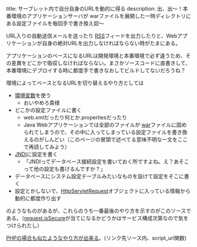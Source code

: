 title: サーブレット内で自分自身のURLを動的に得る
description: 出、出〜！本番環境のアプリケーションサーバが warファイルを展開した一時ディレクトリにある設定ファイルを毎回手で書き換え奴〜

URL入りの自動送信メールを送ったり <a href="#" data-wikipedia-page="RSS">RSS</a>フィードを出力したりと、Webアプリケーションが自身の絶対URLを出力しなければならない時がたまにある。

アプリケーションのベースになるURLは開発環境と本番環境で必ず違うため、その差異をどこかで吸収しなければならない。まさかソースコードに直書きして、本番環境にデプロイする時に都度手で書きなおしてビルドしてないだろうね？

環境によってベースとなるURLを切り替えるやり方としては

- <a href="#" data-wikipedia-page="環境変数">環境変数</a>を使う
    - おいやめろ貴様
- どこかの設定ファイルに書く
    - web.xmlだったり何とか.propertiesだったり
    - Java Webアプリケーションでは全部のファイルが <a href="#" data-wikipedia-page="WAR_%28アーカイバ%29">war</a>ファイルに固められてしまうので、その中に入ってしまっている設定ファイルを書き換えるのがしんどい（このページの冒頭で述べてる意味不明な一文をここで再読してみよう）
- <a href="#" data-wikipedia-page="Java_Naming_and_Directory_Interface">JNDI</a>に設定を書く
    - 「JNDIってデータベース接続設定を書いておく所ですよね。え？あそこって他の設定も書けるんですか？」
- データベースにシステム設定テーブルみたいなものを設けて設定をそこに書く
- 設定とかしないで、[HttpServletRequest](http://docs.oracle.com/javaee/6/api/javax/servlet/http/HttpServletRequest.html)オブジェクトに入っている情報から動的に都度作り出す

のようなものがあるが、これらのうち一番最後のやり方を示すのがこのソースである。（[request.isSecure](http://docs.oracle.com/javaee/6/api/javax/servlet/ServletRequest.html#isSecure%28%29)が当てになるかどうかはサービス構成次第なので気をつけられたし）

[PHPの場合も似たようなやり方が出来る](${contextRoot}/src/examples/webapp/api.php)。(リンク先ソース内、script_url関数)
